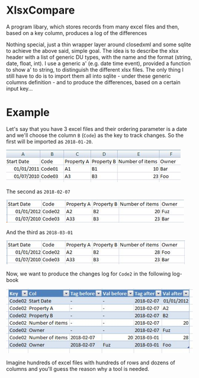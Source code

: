 # XlsxCompare

A program libary, which stores records from many excel files and then, based on a key column, produces a log of the differences

Nothing special, just a thin wrapper layer around closedxml and some sqlite to achieve the above said, simple goal. 
The idea is to describe the xlsx header with a list of generic DU types, with the name and the format (string, date, float, int). 
I use a generic a' (e.g. date time event), provided a function to show a' to string, to distinguish the different xlsx files. 
The only thing I still have to do is to import them all into sqlite - under these generic columns definition - 
and to produce the differences, based on a certain input key... 

# Example

Let's say that you have 3 excel files and their ordering parameter is a date 
and we'll choose the column `B` (`Code`) as the key to track changes.
So the first will be imported as `2018-01-20`.

![img1](images/example01.JPG)

The second as `2018-02-07`

![img2](images/example02.JPG)

And the third as `2018-03-01`

![img3](images/example03.JPG)

Now, we want to produce the changes log for `Code2` in the following log-book

![img3](images/logbook.JPG)

Imagine hundreds of excel files with hundreds of rows and dozens of columns and you'll guess the reason why a tool is needed.


